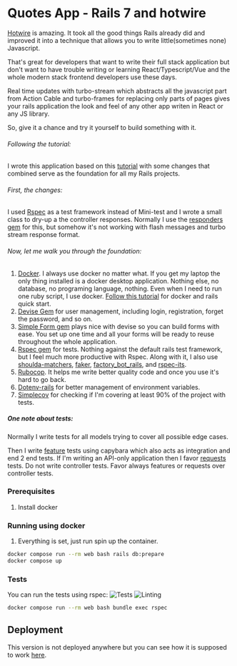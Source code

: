 # Quotes App - Rails 7 and hotwire
[Hotwire](https://hotwired.dev/) is amazing. It took all the good things Rails already did and improved it into a technique that allows you to write little(sometimes none) Javascript.

That's great for developers that want to write their full stack application but don't want to have trouble writing or learning React/Typescript/Vue and the whole modern stack frontend developers use these days.

Real time updates with turbo-stream which abstracts all the javascript part from Action Cable and turbo-frames for replacing only parts of pages gives your rails application the look and feel of any other app writen in React or any JS library.

So, give it a chance and try it yourself to build something with it.
###### Following the tutorial:
I wrote this application based on this [tutorial](https://www.hotrails.dev/turbo-rails) with some changes that combined serve as the foundation for all my Rails projects.
###### First, the changes:
I used [Rspec](https://github.com/rspec/rspec-rails) as a test framework instead of Mini-test and I wrote a small class to dry-up a the controller responses. Normally I use the [responders gem](https://github.com/heartcombo/responders) for this, but somehow it's not working with flash messages and turbo stream response format.
###### Now, let me walk you through the foundation:
1. [Docker](https://www.docker.com/products/docker-desktop/). I always use docker no matter what. If you get my laptop the only thing installed is a docker desktop application. Nothing else, no database, no programing language, nothing. Even when I need to run one ruby script, I use docker. [Follow this tutorial](https://github.com/docker/awesome-compose/tree/master/official-documentation-samples/rails/) for docker and rails quick start.
1. [Devise Gem](https://github.com/heartcombo/devise) for user management, including login, registration, forget the password, and so on.
1. [Simple Form gem](https://github.com/heartcombo/devise) plays nice with devise so you can build forms with ease. You set up one time and all your forms will be ready to reuse throughout the whole application.
1. [Rspec gem](https://github.com/rspec/rspec-rails) for tests. Nothing against the default rails test framework, but I feel much more productive with Rspec. Along with it, I also use [shoulda-matchers](https://github.com/thoughtbot/shoulda-matchers), [faker](https://github.com/faker-ruby/faker), [factory_bot_rails](https://github.com/thoughtbot/factory_bot_rails), and [rspec-its](https://github.com/rspec/rspec-its).
1. [Rubocop](https://github.com/rubocop/rubocop-rails). It helps me write better quality code and once you use it's hard to go back.
1. [Dotenv-rails](https://github.com/bkeepers/dotenv) for better management of environment variables.
1. [Simplecov](https://github.com/simplecov-ruby/simplecov) for checking if I'm covering at least 90% of the project with tests.
##### One note about tests:
Normally I write tests for all models trying to cover all possible edge cases.

Then I write [feature](https://relishapp.com/rspec/rspec-rails/docs/feature-specs/feature-spec) tests using capybara which also acts as integration and end 2 end tests. If I'm writing an API-only application then I favor [requests](https://relishapp.com/rspec/rspec-rails/v/6-0/docs/request-specs/request-spec) tests. Do not write controller tests. Favor always features or requests over controller tests.

### Prerequisites

1. Install docker
### Running using docker

1. Everything is set, just run spin up the container.
```bash
docker compose run --rm web bash rails db:prepare
docker compose up
```
### Tests

You can run the tests using rspec:
![Tests](https://github.com/dviana19/quotes/actions/workflows/test-action.yml/badge.svg)
![Linting](https://github.com/dviana19/quotes/actions/workflows/linting.yml/badge.svg)

```bash
docker compose run --rm web bash bundle exec rspec
```
## Deployment

This version is not deployed anywhere but you can see how it is supposed to work [here](https://www.hotrails.dev/quotes).
